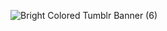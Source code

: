 ![Bright Colored Tumblr Banner (6)](https://github.com/oeisthename/PulsePoint-CMMS/assets/128553335/2ef41cd3-b836-4498-807a-08f485ddea6c)
